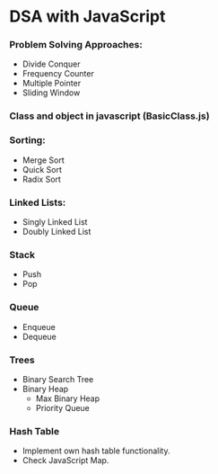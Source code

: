 # DSA with JavaScript

### Problem Solving Approaches:

- Divide Conquer
- Frequency Counter
- Multiple Pointer
- Sliding Window

### Class and object in javascript (BasicClass.js)

### Sorting:

- Merge Sort
- Quick Sort
- Radix Sort

### Linked Lists:

- Singly Linked List
- Doubly Linked List

### Stack

- Push
- Pop

### Queue

- Enqueue
- Dequeue

### Trees

- Binary Search Tree
- Binary Heap
  - Max Binary Heap
  - Priority Queue

### Hash Table
 - Implement own hash table functionality.
 - Check JavaScript Map.
